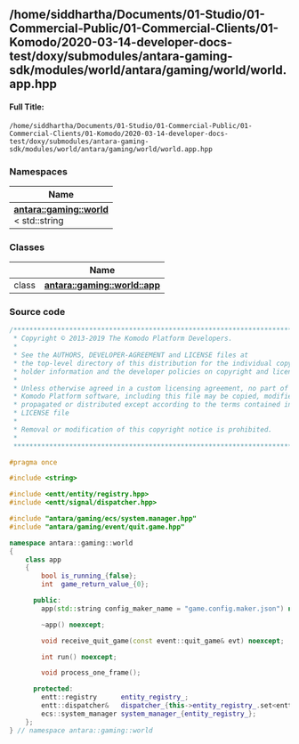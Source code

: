 

## /home/siddhartha/Documents/01-Studio/01-Commercial-Public/01-Commercial-Clients/01-Komodo/2020-03-14-developer-docs-test/doxy/submodules/antara-gaming-sdk/modules/world/antara/gaming/world/world.app.hpp

#### Full Title:
```
/home/siddhartha/Documents/01-Studio/01-Commercial-Public/01-Commercial-Clients/01-Komodo/2020-03-14-developer-docs-test/doxy/submodules/antara-gaming-sdk/modules/world/antara/gaming/world/world.app.hpp
```







### Namespaces

| Name           |
| -------------- |
| **[antara::gaming::world](Namespaces/namespaceantara_1_1gaming_1_1world.md)** <br>< std::string  |

### Classes

|                | Name           |
| -------------- | -------------- |
| class | **[antara::gaming::world::app](Classes/classantara_1_1gaming_1_1world_1_1app.md)**  |















### Source code

```cpp
/******************************************************************************
 * Copyright © 2013-2019 The Komodo Platform Developers.                      *
 *                                                                            *
 * See the AUTHORS, DEVELOPER-AGREEMENT and LICENSE files at                  *
 * the top-level directory of this distribution for the individual copyright  *
 * holder information and the developer policies on copyright and licensing.  *
 *                                                                            *
 * Unless otherwise agreed in a custom licensing agreement, no part of the    *
 * Komodo Platform software, including this file may be copied, modified,     *
 * propagated or distributed except according to the terms contained in the   *
 * LICENSE file                                                               *
 *                                                                            *
 * Removal or modification of this copyright notice is prohibited.            *
 *                                                                            *
 ******************************************************************************/

#pragma once

#include <string> 

#include <entt/entity/registry.hpp>   
#include <entt/signal/dispatcher.hpp> 

#include "antara/gaming/ecs/system.manager.hpp" 
#include "antara/gaming/event/quit.game.hpp"    

namespace antara::gaming::world
{
    class app
    {
        bool is_running_{false};
        int  game_return_value_{0};

      public:
        app(std::string config_maker_name = "game.config.maker.json") noexcept;

        ~app() noexcept;

        void receive_quit_game(const event::quit_game& evt) noexcept;

        int run() noexcept;

        void process_one_frame();

      protected:
        entt::registry      entity_registry_;
        entt::dispatcher&   dispatcher_{this->entity_registry_.set<entt::dispatcher>()};
        ecs::system_manager system_manager_{entity_registry_};
    };
} // namespace antara::gaming::world
```




